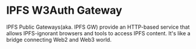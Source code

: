 # IPFS W3Auth Gateway

IPFS Public Gateways(aka. IPFS GW) provide an HTTP-based service that allows IPFS-ignorant browsers and tools to access IPFS content. It's like a bridge connecting Web2 and Web3 world.
